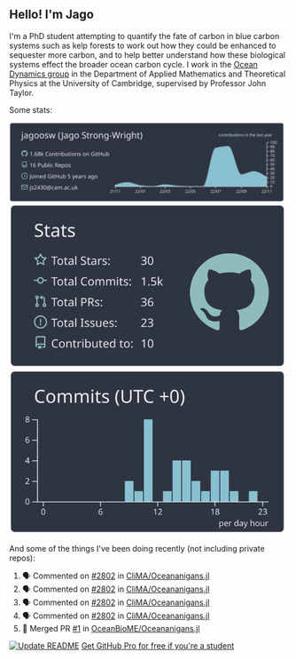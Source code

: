 ## Hello! I'm Jago

I'm a PhD student attempting to quantify the fate of carbon in blue carbon systems such as kelp forests to work out how they could be enhanced to sequester more carbon, and to help better understand how these biological systems effect the broader ocean carbon cycle. I work in the <a href="https://www.damtp.cam.ac.uk/user/jrt51/" class="emph">Ocean Dynamics group</a> in the Department of Applied Mathematics and Theoretical Physics at the University of Cambridge, supervised by Professor John Taylor.

Some stats:

![](https://raw.githubusercontent.com/jagoosw/jagoosw/main/profile-summary-card-output/nord_dark/0-profile-details.svg)
![](https://raw.githubusercontent.com/jagoosw/jagoosw/main/profile-summary-card-output/nord_dark/3-stats.svg)
![](https://raw.githubusercontent.com/jagoosw/jagoosw/main/profile-summary-card-output/nord_dark/4-productive-time.svg)

And some of the things I've been doing recently (not including private repos):
<!--START_SECTION:activity-->
1. 🗣 Commented on [#2802](https://github.com/CliMA/Oceananigans.jl/issues/2802) in [CliMA/Oceananigans.jl](https://github.com/CliMA/Oceananigans.jl)
2. 🗣 Commented on [#2802](https://github.com/CliMA/Oceananigans.jl/issues/2802) in [CliMA/Oceananigans.jl](https://github.com/CliMA/Oceananigans.jl)
3. 🗣 Commented on [#2802](https://github.com/CliMA/Oceananigans.jl/issues/2802) in [CliMA/Oceananigans.jl](https://github.com/CliMA/Oceananigans.jl)
4. 🗣 Commented on [#2802](https://github.com/CliMA/Oceananigans.jl/issues/2802) in [CliMA/Oceananigans.jl](https://github.com/CliMA/Oceananigans.jl)
5. 🎉 Merged PR [#1](https://github.com/OceanBioME/Oceananigans.jl/pull/1) in [OceanBioME/Oceananigans.jl](https://github.com/OceanBioME/Oceananigans.jl)
<!--END_SECTION:activity-->


[![Update README](https://github.com/jagoosw/jagoosw/actions/workflows/update-readme.yml/badge.svg)](https://github.com/jagoosw/jagoosw/actions/workflows/update-readme.yml)
[Get GitHub Pro for free if you're a student](https://education.github.com/pack)

